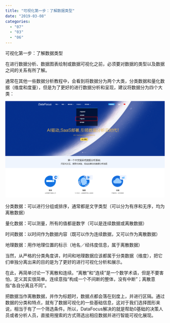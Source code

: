 ```yaml
---
title: "可视化第一步：了解数据类型"
date: "2019-03-08"
categories: 
  - "07"
  - "03"
  - "06"
---
```


可视化第一步：了解数据类型

在进行数据分析、数据图表绘制或数据可视化之前，必须要对数据的类型以及数据之间的关系有所了解。

通常在其他一些数据分析教程中，会看到将数据分为两个大类，分类数据和量化数据（维度和度量），但是为了更好的进行数据分析和呈现，建议将数据分为四个大类：

![](images/word-image-34.png)

分类数据：可以进行分组或排序，通常都是文字类型（可以分为有序和无序，均为离散数据）

量化数据：可以测量，所有的值都是数字（可以是连续数据或离散数据）

时间数据：以时间作为数据内容（既可以作为连续数据，又可以作为离散数据）

地理数据：用作地理位置的标示（地名／经纬度信息，属于离散数据）

当然，从严格的分类角度讲，时间和地理数据应该都属于分类数据（维度），把它们单独分离出来的目的是为了更好的进行可视化分析和展示。

在此，再简单讨论一下离散和连续。“离散”和“连续”是一个数学术语，但是不要害怕，定义其实很简单。连续意指“构成一个不间断的整体，没有中断”；离散意指“各自分离且不同”。

把数据当作离散数据，并作为标题时，数据点都会落在刻度上，并进行区隔。通过数据的分类和特点，就有了数据可视化的一些基础信息，这对于我们选择图形来说，相当于有了一个筛选条件。所以，DataFocus解决的就是帮助0基础的决策人员或者分析人员，直接用搜索的方式筛选出相应数据并进行智能可视化展现。
